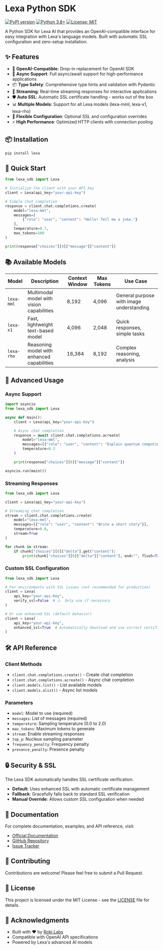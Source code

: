 # Lexa Python SDK

[![PyPI version](https://badge.fury.io/py/lexa.svg)](https://pypi.org/project/lexa/)
[![Python 3.8+](https://img.shields.io/badge/python-3.8+-blue.svg)](https://www.python.org/downloads/)
[![License: MIT](https://img.shields.io/badge/License-MIT-yellow.svg)](https://opensource.org/licenses/MIT)

A Python SDK for Lexa AI that provides an OpenAI-compatible interface for easy integration with Lexa's language models. Built with automatic SSL configuration and zero-setup installation.

## ✨ Features

- 🔗 **OpenAI-Compatible**: Drop-in replacement for OpenAI SDK
- 🚀 **Async Support**: Full async/await support for high-performance applications
- 📦 **Type Safety**: Comprehensive type hints and validation with Pydantic
- 🔄 **Streaming**: Real-time streaming responses for interactive applications
- 🛡️ **Auto SSL**: Automatic SSL certificate handling - works out of the box
- 📊 **Multiple Models**: Support for all Lexa models (lexa-mml, lexa-x1, lexa-rho)
- 🔧 **Flexible Configuration**: Optional SSL and configuration overrides
- ⚡ **High Performance**: Optimized HTTP clients with connection pooling

## 📦 Installation

```bash
pip install lexa
```

## 🚀 Quick Start

```python
from lexa_sdk import Lexa

# Initialize the client with your API key
client = Lexa(api_key="your-api-key")

# Simple chat completion
response = client.chat.completions.create(
    model="lexa-mml",
    messages=[
        {"role": "user", "content": "Hello! Tell me a joke."}
    ],
    temperature=0.7,
    max_tokens=100
)

print(response["choices"][0]["message"]["content"])
```

## 📚 Available Models

| Model | Description | Context Window | Max Tokens | Use Case |
|-------|-------------|----------------|------------|----------|
| `lexa-mml` | Multimodal model with vision capabilities | 8,192 | 4,096 | General purpose with image understanding |
| `lexa-x1` | Fast, lightweight text-based model | 4,096 | 2,048 | Quick responses, simple tasks |
| `lexa-rho` | Reasoning model with enhanced capabilities | 16,384 | 8,192 | Complex reasoning, analysis |

## 🔧 Advanced Usage

### Async Support

```python
import asyncio
from lexa_sdk import Lexa

async def main():
    client = Lexa(api_key="your-api-key")

    # Async chat completion
    response = await client.chat.completions.acreate(
        model="lexa-mml",
        messages=[{"role": "user", "content": "Explain quantum computing"}],
        temperature=0.3
    )

    print(response["choices"][0]["message"]["content"])

asyncio.run(main())
```

### Streaming Responses

```python
from lexa_sdk import Lexa

client = Lexa(api_key="your-api-key")

# Streaming chat completion
stream = client.chat.completions.create(
    model="lexa-mml",
    messages=[{"role": "user", "content": "Write a short story"}],
    temperature=0.8,
    stream=True
)

for chunk in stream:
    if chunk["choices"][0]["delta"].get("content"):
        print(chunk["choices"][0]["delta"]["content"], end="", flush=True)
```

### Custom SSL Configuration

```python
from lexa_sdk import Lexa

# For environments with SSL issues (not recommended for production)
client = Lexa(
    api_key="your-api-key",
    verify_ssl=False  # ⚠️  Only use if necessary
)

# Or use enhanced SSL (default behavior)
client = Lexa(
    api_key="your-api-key",
    enhanced_ssl=True  # Automatically download and use correct certificates
)
```

## 🛠️ API Reference

### Client Methods

- `client.chat.completions.create()` - Create chat completion
- `client.chat.completions.acreate()` - Async chat completion
- `client.models.list()` - List available models
- `client.models.alist()` - Async list models

### Parameters

- `model`: Model to use (required)
- `messages`: List of messages (required)
- `temperature`: Sampling temperature (0.0 to 2.0)
- `max_tokens`: Maximum tokens to generate
- `stream`: Enable streaming responses
- `top_p`: Nucleus sampling parameter
- `frequency_penalty`: Frequency penalty
- `presence_penalty`: Presence penalty

## 🔒 Security & SSL

The Lexa SDK automatically handles SSL certificate verification:
- **Default**: Uses enhanced SSL with automatic certificate management
- **Fallback**: Gracefully falls back to standard SSL verification
- **Manual Override**: Allows custom SSL configuration when needed

## 📖 Documentation

For complete documentation, examples, and API reference, visit:
- [Official Documentation](https://docs.lexa.chat/)
- [GitHub Repository](https://github.com/Robi-Labs/lexa-python-sdk)
- [Issue Tracker](https://github.com/Robi-Labs/lexa-python-sdk/issues)

## 🤝 Contributing

Contributions are welcome! Please feel free to submit a Pull Request.

## 📄 License

This project is licensed under the MIT License - see the [LICENSE](LICENSE) file for details.

## 🙏 Acknowledgments

- Built with ❤️ by [Robi Labs](https://robiai.com/)
- Compatible with OpenAI API specifications
- Powered by Lexa's advanced AI models
